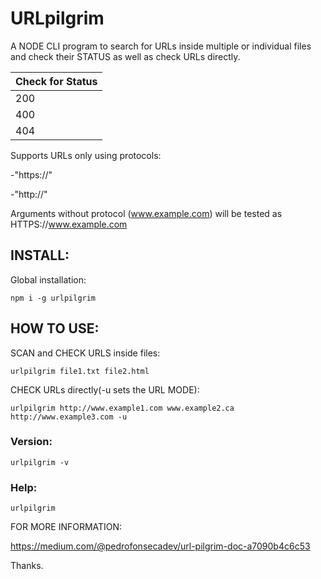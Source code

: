# URLpilgrim

A NODE CLI program to search for URLs inside multiple or individual files and check their STATUS as well as check URLs directly.

Check for Status|
----------------|
200|
400|
404|
 
Supports URLs only using protocols:

\-"https://"

\-"http://"

Arguments without protocol (www.example.com) will be tested as HTTPS://www.example.com

## INSTALL:
Global installation:
```
npm i -g urlpilgrim
```
## HOW TO USE:

SCAN and CHECK URLS inside files:
```
urlpilgrim file1.txt file2.html 
```
CHECK URLs directly(-u sets the URL MODE):
```
urlpilgrim http://www.example1.com www.example2.ca http://www.example3.com -u
```
### Version:
```
urlpilgrim -v  
```
### Help:
```
urlpilgrim
```
FOR MORE INFORMATION:

https://medium.com/@pedrofonsecadev/url-pilgrim-doc-a7090b4c6c53

Thanks.
